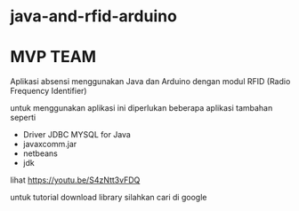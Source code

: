 # java-and-rfid-arduino
# MVP TEAM
Aplikasi absensi menggunakan Java dan Arduino dengan modul RFID (Radio Frequency Identifier)

untuk menggunakan aplikasi ini diperlukan beberapa aplikasi tambahan seperti
- Driver JDBC MYSQL for Java
- javaxcomm.jar
- netbeans
- jdk

lihat https://youtu.be/S4zNtt3vFDQ

untuk tutorial download library silahkan cari di google
